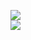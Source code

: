 [![](https://img.shields.io/badge/Made%20With-Github%20Spray-lightgrey.svg?style=for-the-badge&logo=github)](https://github.com/Annihil/github-spray#11633)  
[![](https://i.imgur.com/2DrTn0Z.gif)](https://github.com/Annihil/github-spray)